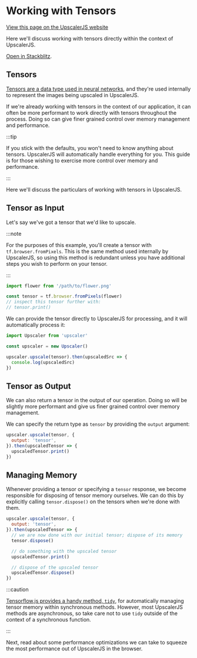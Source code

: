 # Working with Tensors

<a class="docs-link" href="https://upscalerjs.com/documentation/guides/browser/tensors">View this page on the UpscalerJS website</a>

Here we'll discuss working with tensors directly within the context of UpscalerJS.

<a href="https://stackblitz.com/github/thekevinscott/upscalerjs/tree/main/examples/tensors?file=index.js&title=UpscalerJS: Working with Tensors">Open in Stackblitz</a>.

## Tensors

[Tensors are a data type used in neural networks](https://thekevinscott.com/tensors-in-javascript/), and they're used internally to represent the images being upscaled in UpscalerJS.

If we're already working with tensors in the context of our application, it can often be more performant to work directly with tensors throughout the process. Doing so can give finer grained control over memory management and performance.

:::tip

If you stick with the defaults, you won't need to know anything about tensors. UpscalerJS will automatically handle everything for you. This guide is for those wishing to exercise more control over memory and performance.

:::

Here we'll discuss the particulars of working with tensors in UpscalerJS.

## Tensor as Input

Let's say we've got a tensor that we'd like to upscale.

:::note

For the purposes of this example, you'll create a tensor with `tf.browser.fromPixels`. This is the same method used internally by UpscalerJS, so using this method is redundant unless you have additional steps you wish to perform on your tensor.

:::

```javascript
import flower from '/path/to/flower.png'

const tensor = tf.browser.fromPixels(flower)
// inspect this tensor further with:
// tensor.print()
```

We can provide the tensor directly to UpscalerJS for processing, and it will automatically process it:

```javascript
import Upscaler from 'upscaler'

const upscaler = new Upscaler()

upscaler.upscale(tensor).then(upscaledSrc => {
  console.log(upscaledSrc)
})
```

## Tensor as Output

We can also return a tensor in the output of our operation. Doing so will be slightly more performant and give us finer grained control over memory management.

We can specify the return type as `tensor` by providing the `output` argument:

```javascript
upscaler.upscale(tensor, {
  output: 'tensor',
}).then(upscaledTensor => {
  upscaledTensor.print()
})
```

## Managing Memory

Whenever providing a tensor or specifying a `tensor` response, we become responsible for disposing of tensor memory ourselves. We can do this by explicitly calling `tensor.dispose()` on the tensors when we're done with them.

```javascript
upscaler.upscale(tensor, {
  output: 'tensor',
}).then(upscaledTensor => {
  // we are now done with our initial tensor; dispose of its memory
  tensor.dispose()

  // do something with the upscaled tensor
  upscaledTensor.print()

  // dispose of the upscaled tensor
  upscaledTensor.dispose()
})
```

:::caution

[Tensorflow.js provides a handy method, `tidy`](https://js.tensorflow.org/api/latest/#tidy), for automatically managing tensor memory within synchronous methods. However, most UpscalerJS methods are asynchronous, so take care not to use `tidy` outside of the context of a synchronous function.

:::

Next, read about some performance optimizations we can take to squeeze the most performance out of UpscalerJS in the browser.
